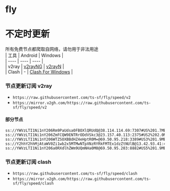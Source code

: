 # fly
# 不定时更新
所有免费节点都爬取自网络，请勿用于非法用途  
|  工具  | Android  | Windows  |  
|  ----  | ----   | ----  |  
| v2ray  | [v2rayNG](https://github.com/2dust/v2rayNG/releases) | [v2rayN](https://github.com/2dust/v2rayN/releases) |  
| Clash  | - | [Clash For Windows](https://github.com/2dust/clashN/releases) | 
  
### 节点更新订阅  v2ray
- `https://raw.githubusercontent.com/ts-sf/fly/speed/v2`  
- `https://mirror.v2gh.com/https://raw.githubusercontent.com/ts-sf/fly/speed/v2`  

#### 部分节点  
``` 
ss://YWVzLTI1Ni1nY206Rm9PaUdsa0FBOXlQRUdQ@38.114.114.69:7307#US%201.7MB%2Fs
ss://YWVzLTI1Ni1nY206ZmFCQW9ENTRrODdVSkc3@23.157.40.113:2375#US2%202.0MB%2Fs
ss://YWVzLTI1Ni1nY206WTZSOXBBdHZ4eHptR0M=@69.50.95.218:3389#US3%201.9MB%2Fs
ss://Y2hhY2hhMjAtaWV0Zi1wb2x5MTMwNTpXNzRYRkFMTEx1dzZtNUlB@13.42.93.41:443#%E6%9C%AA%E7%9F%A521%202.7MB%2Fs
ss://YWVzLTI1Ni1nY206a0RXdlhZWm9UQmNHa0M0@69.50.95.203:8882#US5%201.9MB%2Fs
```
### 节点更新订阅  clash
- `https://raw.githubusercontent.com/ts-sf/fly/speed/clash`  
- `https://mirror.v2gh.com/https://raw.githubusercontent.com/ts-sf/fly/speed/clash`  


